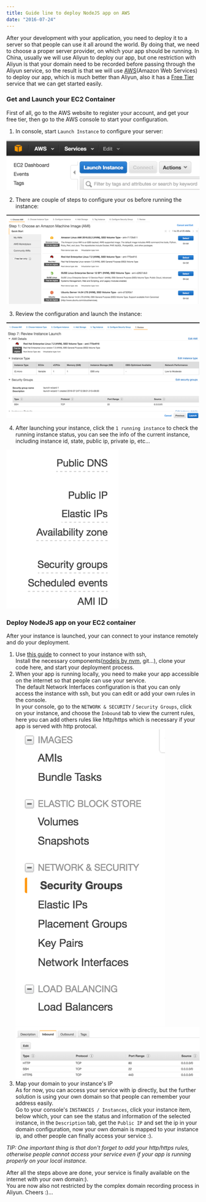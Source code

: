 ```yaml
---
title: Guide line to deploy NodeJS app on AWS
date: "2016-07-24"
---
```


After your development with your application, you need to deploy it to a server so that people can use it all around the world. By doing that, we need to choose a proper server provider, on which your app should be running.
In China, usually we will use Aliyun to deploy our app, but one restriction with Aliyun is that your domain need to be recorded before passing through the Aliyun service, so the result is that we will use [AWS](https://aws.amazon.com/)(Amazon Web Services) to deploy our app, which is much better than Aliyun, also it has a [Free Tier](https://aws.amazon.com/free/) service that we can get started easily.

### Get and Launch your EC2 Container

First of all, go to the AWS website to register your account, and get your free tier, then go to the AWS console to start  your configuration.

1. In console, start `Launch Instance` to configure your server:

![EC2 Console](../assets/images/2016/07/Screen-Shot-2016-07-24-at-12-37-06-PM.png)
  
2. There are couple of steps to configure your os before running the instance:

![choose os](../assets/images/2016/07/Screen-Shot-2016-07-24-at-12-37-23-PM.png)
  
3. Review the configuration and launch the instance:

![launch EC2 instance](../assets/images/2016/07/Screen-Shot-2016-07-24-at-12-38-47-PM.png)
  
4. After launching your instance, click the `1 running instance` to check the running instance status, you can see the info of the current instance, including instance id, state, public ip, private ip, etc...

![instance status](../assets/images/2016/07/Screen-Shot-2016-07-24-at-1-50-57-PM.png)

### Deploy NodeJS app on your EC2 container

After your instance is launched, your can connect to your  instance remotely and do your deployment.  
1. Use <a href="http://docs.aws.amazon.com/AWSEC2/latest/UserGuide/AccessingInstancesLinux.html" target="_blank">this guide</a> to connect to your instance with ssh,  
Install the necessary components(<a href="https://blog.lovemily.me/using-nvm-to-manage-node-versions/"  target="_blank">nodejs by nvm</a>, git...),
clone your code here, and start your deployment process.  
2. When your app is running locally, you need to make your app accessible on the internet so that people can use your service.  
The default Network Interfaces configuration is that you can only access the instance with ssh, but you can edit or add your own rules in the console.  
In your console, go to the `NETWORK & SECURITY` / `Security Groups`, click on your instance, and choose the `Inbound` tab to view the current rules, here you can add others rules like http/https which is necessary if your app is served with http protocal.
![network interface](../assets/images/2016/07/Screen-Shot-2016-07-24-at-2-20-54-PM.png)
![edit network rules](../assets/images/2016/07/Screen-Shot-2016-07-24-at-2-21-00-PM.png)    
3. Map your domain to your instance's IP  
As for now, you can access your service with ip directly, but the further solution is using your own domain so that people can remember your address easily.  
Go to your console's `INSTANCES / Instances`, click your instance item, below which, your can see the status and information of the selected instance, in the `Description` tab, get the `Public IP` and set the ip in your domain configuration, now your own domain is mapped to your instance ip, and other people can finally access your service :).

*TIP: One important thing is that don't forget to add your http/https rules, otherwise people cannot access your service even if your app is running properly on your local instance.*

After all the steps above are done, your service is finally available on the internet with your own domain:).  
You are now also not restricted by the complex domain recording process in Aliyun. 
Cheers :)...
